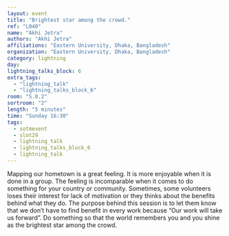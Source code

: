 ```yaml
---
layout: event
title: "Brightest star among the crowd."
ref: "L040"
name: "Akhi Jetra"
authors: "Akhi Jetra"
affiliations: "Eastern University, Dhaka, Bangladesh"
organization: "Eastern University, Dhaka, Bangladesh"
category: lightning
day: 
lightning_talks_block: 6
extra_tags:
  - "lightning_talk"
  - "lightning_talks_block_6"
room: "S.0.2"
sortroom: "2"
length: "5 minutes"
time: "Sunday 16:30"
tags:
  - sotmevent
  - slot29
  - lightning_talk
  - lightning_talks_block_6
  - lightning_talk
---
```

Mapping our hometown is a great feeling. It is more enjoyable when it is done in a group. The feeling is incomparable when it comes to do something for your country or community. Sometimes, some volunteers loses their interest for lack of motivation or they thinks about the benefits behind what they do. The purpose behind this session is to let them know that we don’t have to find benefit in every work because “Our work will take us forward”. Do something so that the world remembers you and you shine as the brightest star among the crowd.